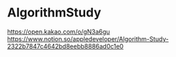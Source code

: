 # AlgorithmStudy
https://open.kakao.com/o/gN3a6gu
https://www.notion.so/appledeveloper/Algorithm-Study-2322b7847c4642bd8eebb8886ad0c1e0
